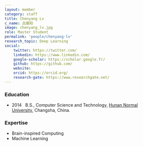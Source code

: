 ```yaml
---
layout: member
category: staff
title: Chenyang Lv
c_name: 吕晨阳
image: chenyang_lv.jpg
role: Master Student
permalink: 'people/chenyang-lv'
research_topic: Deep Learning
social:
    twitter: https://twitter.com/
    linkedin: https://www.linkedin.com/
    google-scholar: https://scholar.google.fr/
    github: https://github.com/
    website:
    orcid: https://orcid.org/
    research-gate: https://www.researchgate.net/
---
```



### <i class="fas fa-graduation-cap"></i> Education
- 2014 &nbsp; B.S., Computer Science and Technology, [Hunan Normal University](https://www.hunnu.edu.cn/), Changsha, China.




### Expertise
- Brain-inspired Computing
- Machine Learning
